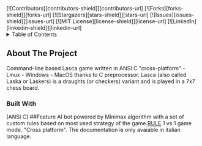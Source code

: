 <div id="top"></div>
[![Contributors][contributors-shield]][contributors-url]
[![Forks][forks-shield]][forks-url]
[![Stargazers][stars-shield]][stars-url]
[![Issues][issues-shield]][issues-url]
[![MIT License][license-shield]][license-url]
[![LinkedIn][linkedin-shield]][linkedin-url]
<!-- TABLE OF CONTENTS -->
<details>
  <summary>Table of Contents</summary>
  <ol>
    <li>
      <a href="#about-the-project">About The Project</a>
      <ul>
        <li><a href="#built-with">Built With</a></li>
      </ul>
    </li>
    <li>
        <a href="#feature">Feature</a></li>
    <li>
  </ol>
</details>

## About The Project
Command-line based Lasca game written in ANSI C "cross-platform" - Linux - Windows - MacOS thanks to C preprocessor.
Lasca (also called Laska or Laskers) is a draughts (or checkers) variant and is played in a 7x7 chess board.
### Built With
[ANSI C]
##Feature
AI bot powered by Minimax algorithm with a set of custom rules based on most used strategy of the game.[RULE](http://www.lasca.org/)
1 vs 1 game mode.
"Cross platform".
The documentation is only avaiable in italian language.
